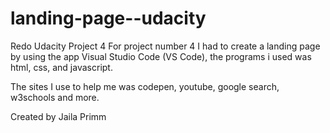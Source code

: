 # landing-page--udacity
 Redo Udacity Project 4
  For project number 4 I had to create a landing page by using
  the app Visual Studio Code (VS Code),
  the programs i used was html, css, and javascript.

 The sites I use to help me was codepen, youtube, google search, w3schools and more. 

Created by Jaila Primm